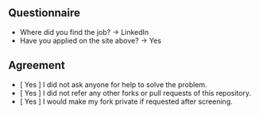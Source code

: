 ## Questionnaire

- Where did you find the job? -> LinkedIn
- Have you applied on the site above? -> Yes

## Agreement

- [ Yes ] I did not ask anyone for help to solve the problem.
- [ Yes ] I did not refer any other forks or pull requests of this repository.
- [ Yes ] I would make my fork private if requested after screening.

